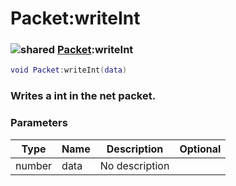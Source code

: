 # Packet:writeInt

### ![shared](../../home/packet/.gitbook/assets/shared.png) [Packet](../../home/packet/home/Packet/):writeInt

```lua
void Packet:writeInt(data)
```

### Writes a int in the net packet.

### Parameters

| Type   | Name | Description    | Optional |
| ------ | ---- | -------------- | -------: |
| number | data | No description |          |

